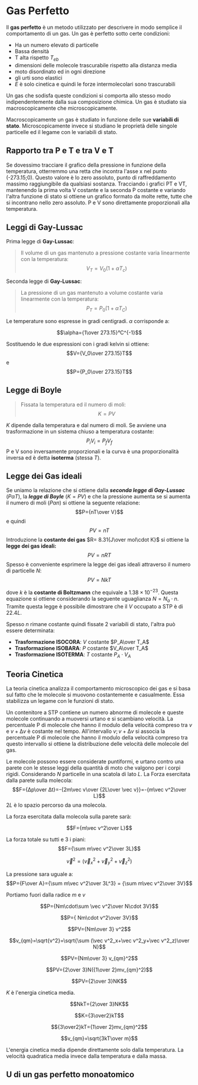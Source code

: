 # Gas Perfetto

Il **gas perfetto** è un metodo utilizzato per descrivere in modo semplice il comportamento di un gas. Un gas è perfetto sotto certe condizioni:

- Ha un numero elevato di particelle 
- Bassa densità
- T alta rispetto $T_{eb}$
- dimensioni delle molecole trascurabile rispetto alla distanza media
- moto disordinato ed in ogni direzione 
- gli urti sono elastici
- $E$ è solo cinetica e quindi le forze intermolecolari sono trascurabili

Un gas che sodisfa queste condizioni si comporta allo stesso modo indipendentemente dalla sua composizione chimica. Un gas è studiato sia macroscopicamente che microscopicamente. 

Macroscopicamente un gas è studiato in funzione delle sue **variabili di stato**. Microscopicamente invece si studiano le proprietà delle singole particelle ed il legame con le variabili di stato. 

## Rapporto tra P e T e tra V e T

Se dovessimo tracciare il grafico della pressione in funzione della temperatura, otterremmo una retta che incontra l'asse x nel punto (-273.15;0). Questo valore è lo zero assoluto, punto di raffreddamento massimo raggiungibile da qualsiasi sostanza. Tracciando i grafici PT e VT, mantenendo la prima volta V costante e la seconda P costante e variando l'altra funzione di stato si ottiene un grafico formato da molte rette, tutte che si incontrano nello zero assoluto. P e V sono direttamente proporzionali alla temperatura. 

## Leggi di Gay-Lussac

Prima legge di **Gay-Lussac**:
> Il volume di un gas mantenuto a pressione costante varia linearmente con la temperatura: $$V_T=V_0(1+\alpha T_c)$$

Seconda legge di **Gay-Lussac**:
> La pressione di un gas mantenuto a volume costante varia linearmente con la temperatura: $$P_T=P_0(1+ \alpha T_C)$$

Le temperature sono espresse in gradi centigradi. $\alpha$ corrisponde a:

$$\alpha={1\over 273.15}°C^{-1}$$

Sostituendo le due espressioni con i gradi kelvin si ottiene:$$V={V_0\over 273.15}T$$ e $$P={P_0\over 273.15}T$$
## Legge di Boyle

> Fissata la temperatura ed il numero di moli: $$K=PV$$

$K$ dipende dalla temperatura e dal numero di moli. Se avviene una trasformazione in un sistema chiuso a temperatura costante:$$P_iV_i=P_fV_f$$
P e V sono inversamente proporzionali e la curva è una proporzionalità inversa ed è detta **isoterma** (stessa $T$).

## Legge dei Gas ideali

Se uniamo la relazione che si ottiene dalla ***seconda legge di Gay-Lussac*** ($P\alpha T$), la ***legge di Boyle*** ($K=PV$) e che la pressione aumenta se si aumenta il numero di moli ($P\alpha n$) si ottiene la seguente relazione: $$P={nT\over V}$$ e quindi $$PV = nT$$ Introduzione la **costante dei gas** $R= 8.31{J\over mol\cdot K}$ si ottiene la **legge dei gas ideali:**$$PV=nRT$$
Spesso è conveniente esprimere la legge dei gas ideali attraverso il numero di particelle $N$: 
$$PV=NkT$$

dove $k$ è la **costante di Boltzmann** che equivale a $1.38\times10^{-23}$. Questa equazione si ottiene considerando la seguente uguaglianza $N=N_a\cdot n$. Tramite questa legge è possibile dimostrare che il $V$ occupato a STP è di $22.4L$.

Spesso $n$ rimane costante quindi fissate 2 variabili di stato, l'altra può essere determinata:
- **Trasformazione ISOCORA**: $V$ costante $P_A\over T_A$
- **Trasformazione ISOBARA**: $P$ costante $V_A\over T_A$
- **Trasformazione ISOTERMA**: $T$ costante $P_A\cdot V_A$

## Teoria Cinetica

La teoria cinetica analizza il comportamento microscopico dei gas e si basa sul fatto che le molecole si muovono costantemente e casualmente. Essa stabilizza un legame con le funzioni di stato. 

Un contenitore a STP contiene un numero abnorme di molecole e queste molecole continuando a muoversi urtano e si scambiano velocità. La percentuale P di molecole che hanno il modulo della velocità compreso tra $v$ e $v+∆v$ è costante nel tempo. All'intervallo $v;v+∆v$ si associa la percentuale P di molecole che hanno il modulo della velocità compreso tra questo intervallo si ottiene la distribuzione delle velocità delle molecole del gas. 

Le molecole possono essere considerate puntiformi, e urtano contro una parete con le stesse leggi della quantità di moto che valgono per i corpi rigidi. Considerando $N$ particelle in una scatola di lato $L$. La Forza esercitata dalla parete sulla molecola: 
$$F={∆p\over ∆t}=-{2m\vec v\over {2L\over \vec v}}=-{m\vec v^2\over L}$$ 
$2L$ è lo spazio percorso da una molecola. 

La forza esercitata dalla molecola sulla parete sarà: 

$$F={m\vec v^2\over L}$$

La forza totale su tutti e 3 i piani:
$$F={\sum m\vec v^2\over 3L}$$

$$\vec v^2 = (\vec v^2_x+\vec v^2_y+\vec v^2_z)$$

La pressione sara uguale a:
$$P={F\over A}={\sum m\vec v^2\over 3L^3} = {\sum m\vec v^2\over 3V}$$

Portiamo fuori dalla radice $m$ e $v$

$$P={Nm\cdot\sum \vec v^2\over N\cdot 3V}$$

$$P={ Nm\cdot v^2\over 3V}$$

$$PV={Nm\over 3} v^2$$

$$v_{qm}=\sqrt{v^2}=\sqrt{\sum (\vec v^2_x+\vec v^2_y+\vec v^2_z)\over N}$$

$$PV={Nm\over 3} v_{qm}^2$$

$$PV={2\over 3}N({1\over 2}mv_{qm}^2)$$

$$PV={2\over 3}NK$$ 

$K$ è l'energia cinetica media.

$$NkT={2\over 3}NK$$

$$K={3\over2}kT$$

$${3\over2}kT={1\over 2}mv_{qm}^2$$

$$v_{qm}=\sqrt{3kT\over m}$$

L'energia cinetica media dipende direttamente solo dalla temperatura. La velocità quadratica media invece dalla temperatura e dalla massa. 

## U di un gas perfetto monoatomico
